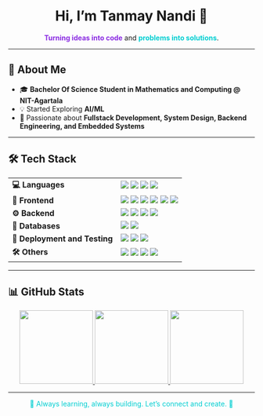 <!-- Profile README for Aryan Sharma -->

<h1 align="center">Hi, I’m Tanmay Nandi 👋</h1>

<p align="center">
  <b style="color:#8A2BE2">Turning ideas into code</b> and <b style="color:#00CED1">problems into solutions</b>.
</p>

---

## 🚀 About Me

- 🎓 **Bachelor Of Science Student in Mathematics and Computing @ NIT-Agartala**  
- 💡 Started Exploring **AI/ML**   
- 🎯 Passionate about **Fullstack Development, System Design, Backend Engineering, and Embedded Systems**  

---

## 🛠 Tech Stack

<table>
  <tr>
    <td><strong>💻 Languages</strong></td>
    <td>
      <img src="https://img.shields.io/badge/C-00599C?style=for-the-badge&logo=c&logoColor=white" />
      <img src="https://img.shields.io/badge/C++-00599C?style=for-the-badge&logo=c%2B%2B&logoColor=white" />
      <img src="https://img.shields.io/badge/Python-3776AB?style=for-the-badge&logo=python&logoColor=white" />
      <img src="https://img.shields.io/badge/JavaScript-F7DF1E?style=for-the-badge&logo=javascript&logoColor=black" />
    </td>
  </tr>
  <tr>
    <td><strong>🎨 Frontend</strong></td>
    <td>
      <img src="https://img.shields.io/badge/HTML5-E34F26?style=for-the-badge&logo=html5&logoColor=white" />
      <img src="https://img.shields.io/badge/CSS3-1572B6?style=for-the-badge&logo=css3&logoColor=white" />
      <img src="https://img.shields.io/badge/React-61DAFB?style=for-the-badge&logo=react&logoColor=black" />
      <img src="https://img.shields.io/badge/TailwindCSS-38B2AC?style=for-the-badge&logo=tailwind-css&logoColor=white" />
      <img src="https://img.shields.io/badge/ShadCN-000000?style=for-the-badge&logoColor=white" />
      <img src="https://img.shields.io/badge/Rive-00AEEF?style=for-the-badge&logo=rive&logoColor=white" />
    </td>
  </tr>
  <tr>
    <td><strong>⚙️ Backend</strong></td>
    <td>
      <img src="https://img.shields.io/badge/Node.js-339933?style=for-the-badge&logo=node.js&logoColor=white" />
      <img src="https://img.shields.io/badge/Express.js-000000?style=for-the-badge&logo=express&logoColor=white" />
      <img src="https://img.shields.io/badge/Redis-DC382D?style=for-the-badge&logo=redis&logoColor=white" />
      <img src="https://img.shields.io/badge/BullMQ-E02525?style=for-the-badge&logoColor=white" />
    </td>
  </tr>

  <tr>
    <td><strong>💾 Databases</strong></td>
    <td>
      <img src="https://img.shields.io/badge/MongoDB-47A248?style=for-the-badge&logo=mongodb&logoColor=white" />
      <img src="https://img.shields.io/badge/MySQL-4479A1?style=for-the-badge&logo=mysql&logoColor=white" />
    </td>
  </tr>
  <tr>
    <td><strong>🧪 Deployment and Testing </strong></td>
    <td>
      <img src="https://img.shields.io/badge/Microsoft%20Azure-0089D6?style=for-the-badge&logo=microsoft-azure&logoColor=white" />
      <img src="https://img.shields.io/badge/Render-46E3B7?style=for-the-badge&logo=render&logoColor=white" />
      <img src="https://img.shields.io/badge/Postman-FF6C37?style=for-the-badge&logo=postman&logoColor=white" />
    </td>
  </tr>
<!--   <tr>
    <td><strong>🧠 AI / ML</strong></td>
    <td>
      <img src="https://img.shields.io/badge/Numpy-013243?style=for-the-badge&logo=numpy&logoColor=white" />
      <img src="https://img.shields.io/badge/Pandas-150458?style=for-the-badge&logo=pandas&logoColor=white" />
      <img src="https://img.shields.io/badge/Scikit--Learn-F7931E?style=for-the-badge&logo=scikit-learn&logoColor=white" />
      <img src="https://img.shields.io/badge/Matplotlib-11557C?style=for-the-badge&logo=matplotlib&logoColor=white" />
    </td>
  </tr> -->
  <tr>
    <td><strong>🛠 Others</strong></td>
    <td>
      <img src="https://img.shields.io/badge/Git-F05032?style=for-the-badge&logo=git&logoColor=white" />
      <img src="https://img.shields.io/badge/Linux-FCC624?style=for-the-badge&logo=linux&logoColor=black" />
      <img src="https://img.shields.io/badge/Docker-2496ED?style=for-the-badge&logo=docker&logoColor=white" />
      <img src="https://img.shields.io/badge/Figma-F24E1E?style=for-the-badge&logo=figma&logoColor=white" />
    </td>
  </tr>
</table>

---

## 📊 GitHub Stats

<p align="center">
  <a href="https://github.com/tanmay1nandi" target="_blank">
    <img src="https://github-readme-stats.vercel.app/api?username=tanmay1nandi&show_icons=true&theme=dark&hide_border=true&count_private=true&bg_color=000000,353841,272A36&title_color=00CED1&icon_color=8A2BE2" height="150"/>
  </a>
  <a href="https://github.com/tanmay1nandi" target="_blank">
    <img src="https://github-readme-stats.vercel.app/api/top-langs/?username=tanmay1nandi&layout=compact&theme=dark&hide_border=true&langs_count=6" height="150"/>
  </a>
  <a href="https://github.com/tanmay1nandi" target="_blank">
    <img src="https://github-readme-streak-stats.herokuapp.com/?user=tanmay1nandi&theme=dark&hide_border=true&background=000000&stroke=8A2BE2&ring=00CED1" height="150"/>
  </a>
</p>

---

<p align="center" style="color:#00CED1">
  🚀 Always learning, always building. Let’s connect and create. 🚀
</p>
